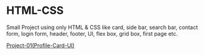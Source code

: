 # HTML-CSS
Small Project using only HTML &amp; CSS like card, side bar, search bar, contact form, login form, header, footer, UI, flex box, grid box, first page etc.

[Project-01(Profile-Card-UI)](https://md-sabbir-hossain-alif.github.io/HTML-CSS/Project-01(Profile-Card-UI)/)